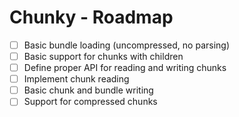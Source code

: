 ﻿# Chunky - Roadmap

- [ ] Basic bundle loading (uncompressed, no parsing)
- [ ] Basic support for chunks with children
- [ ] Define proper API for reading and writing chunks
- [ ] Implement chunk reading
- [ ] Basic chunk and bundle writing
- [ ] Support for compressed chunks